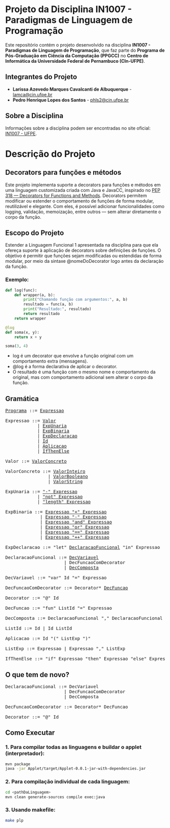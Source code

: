 # Projeto da Disciplina IN1007 - Paradigmas de Linguagem de Programação

Este repositório contém o projeto desenvolvido na disciplina **IN1007 - Paradigmas de Linguagem de Programação**, que faz parte do **Programa de Pós-Graduação em Ciência da Computação (PPGCC)** no **Centro de Informática da Universidade Federal de Pernambuco (CIn-UFPE)**.

## Integrantes do Projeto

- **Larissa Azevedo Marques Cavalcanti de Albuquerque** - lamca@cin.ufpe.br
- **Pedro Henrique Lopes dos Santos** - phls2@cin.ufpe.br

## Sobre a Disciplina
Informações sobre a disciplina podem ser encontradas no site oficial: [IN1007 - UFPE](https://www.cin.ufpe.br/~in1007/).

# Descrição do Projeto

## Decorators para funções e métodos
Este projeto implementa suporte a decorators para funções e métodos em uma linguagem customizada criada com Java e JavaCC, inspirado no [PEP 318 — Decorators for Functions and Methods](https://peps.python.org/pep-0318/).
Decorators permitem modificar ou estender o comportamento de funções de forma modular, reutilizável e elegante. Com eles, é possível adicionar funcionalidades como logging, validação, memoização, entre outros — sem alterar diretamente o corpo da função.

## Escopo do Projeto
Estender a Linguagem Funcional 1 apresentada na disciplina para que ela ofereça suporte à aplicação de decorators sobre definições de funções. O objetivo é permitir que funções sejam modificadas ou estendidas de forma modular, por meio da sintaxe @nomeDoDecorator logo antes da declaração da função.

### Exemplo:
```python
def log(func):
    def wrapper(a, b):
        print("Chamando função com argumentos:", a, b)
        resultado = func(a, b)
        print("Resultado:", resultado)
        return resultado
    return wrapper

@log
def soma(x, y):
    return x + y

soma(3, 4)
```

- log é um decorator que envolve a função original com um comportamento extra (mensagens).
- @log é a forma declarativa de aplicar o decorator.
- O resultado é uma função com o mesmo nome e comportamento da original, mas com comportamento adicional sem alterar o corpo da função.

## Gramática

<pre>
<a href="Funcional1/src/lf1/plp/functional1/Programa.java">Programa</a> ::= <a href="Funcional1/src/lf1/plp/expressions2/expression/Expressao.java">Expressao</a>

Expressao ::= <a href="Funcional1/src/lf1/plp/expressions2/expression/Valor.java">Valor</a>
            | <a href="Funcional1/src/lf1/plp/expressions2/expression/ExpUnaria.java">ExpUnaria</a> 
            | <a href="Funcional1/src/lf1/plp/expressions2/expression/ExpBinaria.java">ExpBinaria</a>
            | <a href="Funcional1/src/lf1/plp/functional1/expression/ExpDeclaracao.java">ExpDeclaracao</a>
            | <a href="Funcional1/src/lf1/plp/expressions2/expression/Id.java">Id</a>
            | <a href="Funcional1/src/lf1/plp/functional1/expression/Aplicacao.java">Aplicacao</a>
            | <a href="Funcional1/src/lf1/plp/functional1/expression/IfThenElse.java">IfThenElse</a>

Valor ::= <a href="Funcional1/src/lf1/plp/expressions2/expression/ValorConcreto.java">ValorConcreto</a> 

ValorConcreto ::= <a href="Funcional1/src/lf1/plp/expressions2/expression/ValorInteiro.java">ValorInteiro</a> 
                | <a href="Funcional1/src/lf1/plp/expressions2/expression/ValorBooleano.java">ValorBooleano</a>
                | <a href="Funcional1/src/lf1/plp/expressions2/expression/ValorString.java">ValorString</a>

ExpUnaria ::= <a href="Funcional1/src/lf1/plp/expressions2/expression/ExpMenos.java">"-" Expressao</a>
            | <a href="Funcional1/src/lf1/plp/expressions2/expression/ExpNot.java">"not" Expressao</a>
            | <a href="Funcional1/src/lf1/plp/expressions2/expression/ExpLength.java">"length" Expressao</a>

ExpBinaria ::= <a href="Funcional1/src/lf1/plp/expressions2/expression/ExpSoma.java">Expressao "+" Expressao</a>
             | <a href="Funcional1/src/lf1/plp/expressions2/expression/ExpSub.java">Expressao "-" Expressao</a>
             | <a href="Funcional1/src/lf1/plp/expressions2/expression/ExpAnd.java">Expressao "and" Expressao</a>
             | <a href="Funcional1/src/lf1/plp/expressions2/expression/ExpOr.java">Expressao "or" Expressao</a>
             | <a href="Funcional1/src/lf1/plp/expressions2/expression/ExpEquals.java">Expressao "==" Expressao</a>
             | <a href="Funcional1/src/lf1/plp/expressions2/expression/ExpConcat.java">Expressao "++" Expressao</a>

ExpDeclaracao ::= "let" <a href="Funcional1/src/lf1/plp/functional1/declaration/DeclaracaoFuncional.java">DeclaracaoFuncional</a> "in" Expressao

DeclaracaoFuncional ::= <a href="Funcional1/src/lf1/plp/functional1/declaration/DeclaracaoVariavel.java">DecVariavel</a>
                      | DecFuncaoComDecorator
                      | <a href="Funcional1/src/lf1/plp/functional1/declaration/DeclaracaoComposta.java">DecComposta</a>

DecVariavel ::= "var" Id "=" Expressao

DecFuncaoComDecorator ::= Decorator* <a href="Funcional1/src/lf1/plp/functional1/declaration/DeclaracaoFuncao.java">DecFuncao</a>
    
Decorator ::= "@" Id

DecFuncao ::= "fun" ListId "=" Expressao

DecComposta ::= DeclaracaoFuncional "," DeclaracaoFuncional

ListId ::= Id | Id ListId

Aplicacao ::= Id "(" ListExp ")"

ListExp ::= Expressao | Expressao "," ListExp

IfThenElse ::= "if" Expressao "then" Expressao "else" Expressao
</pre>

## O que tem de novo?

<pre>
DeclaracaoFuncional ::= DecVariavel
                      | DecFuncaoComDecorator
                      | DecComposta

DecFuncaoComDecorator ::= Decorator* DecFuncao
    
Decorator ::= "@" Id
</pre>


## Como Executar

### 1. Para compilar todas as linguagens e buildar o applet (interpretador):
```bash
mvn package
java -jar Applet/target/Applet-0.0.1-jar-with-dependencies.jar
```

### 2. Para compilação individual de cada linguagem:
```bash
cd <pathDaLinguagem>
mvn clean generate-sources compile exec:java
```

### 3. Usando makefile:
```bash
make plp
```
